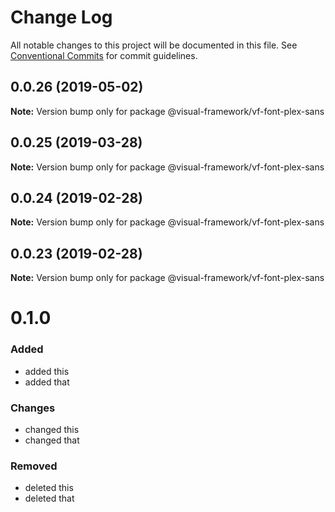 # Change Log

All notable changes to this project will be documented in this file.
See [Conventional Commits](https://conventionalcommits.org) for commit guidelines.

## 0.0.26 (2019-05-02)

**Note:** Version bump only for package @visual-framework/vf-font-plex-sans





## 0.0.25 (2019-03-28)

**Note:** Version bump only for package @visual-framework/vf-font-plex-sans





## 0.0.24 (2019-02-28)

**Note:** Version bump only for package @visual-framework/vf-font-plex-sans





## 0.0.23 (2019-02-28)

**Note:** Version bump only for package @visual-framework/vf-font-plex-sans





# 0.1.0

### Added
- added this
- added that

### Changes

- changed this
- changed that

### Removed

- deleted this
- deleted that
